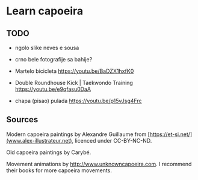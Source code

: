 # Learn capoeira

## TODO
- ngolo slike neves e sousa
- crno bele fotografije sa bahije?

- Martelo bicicleta https://youtu.be/BaDZX1hxfK0
- Double Roundhouse Kick | Taekwondo Training https://youtu.be/e9qfasu0DaA

- chapa (pisao) pulada https://youtu.be/p15vJsg4Frc

## Sources

Modern capoeira paintings by Alexandre Guillaume from [https://et-si.net/](www.alex-illustrateur.net), licenced under CC-BY-NC-ND.

Old capoeira paintings by Carybé.

Movement animations by http://www.unknowncapoeira.com. I recommend their books for more capoeira movements.